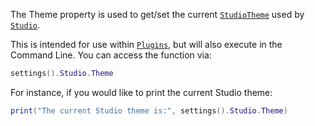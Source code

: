 The Theme property is used to get/set the current [`StudioTheme`](https://create.roblox.com/docs/reference/engine/classes/StudioTheme) used
by [`Studio`](https://create.roblox.com/docs/reference/engine/classes/Studio).

This is intended for use within [`Plugins`](https://create.roblox.com/docs/reference/engine/classes/Plugin), but will also
execute in the Command Line. You can access the function via:
```lua
settings().Studio.Theme
```

For instance, if you would like to print the current Studio theme:
```lua
print("The current Studio theme is:", settings().Studio.Theme)
```